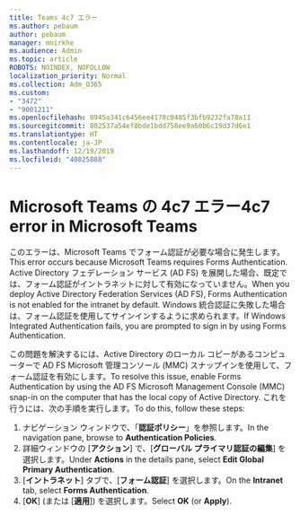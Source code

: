 ```yaml
---
title: Teams 4c7 エラー
ms.author: pebaum
author: pebaum
manager: mnirkhe
ms.audience: Admin
ms.topic: article
ROBOTS: NOINDEX, NOFOLLOW
localization_priority: Normal
ms.collection: Adm_O365
ms.custom:
- "3472"
- "9001211"
ms.openlocfilehash: 0945a341c6456ee4178c0485f3bfb9232fa78a11
ms.sourcegitcommit: 802537a54ef8bde1bdd758ee9a60b6c19d37d6e1
ms.translationtype: HT
ms.contentlocale: ja-JP
ms.lasthandoff: 12/19/2019
ms.locfileid: "40825888"
---
```

# <a name="4c7-error-in-microsoft-teams"></a><span data-ttu-id="bfdcf-102">Microsoft Teams の 4c7 エラー</span><span class="sxs-lookup"><span data-stu-id="bfdcf-102">4c7 error in Microsoft Teams</span></span>

<span data-ttu-id="bfdcf-103">このエラーは、Microsoft Teams でフォーム認証が必要な場合に発生します。</span><span class="sxs-lookup"><span data-stu-id="bfdcf-103">This error occurs because Microsoft Teams requires Forms Authentication.</span></span> <span data-ttu-id="bfdcf-104">Active Directory フェデレーション サービス (AD FS) を展開した場合、既定では、フォーム認証がイントラネットに対して有効になっていません。</span><span class="sxs-lookup"><span data-stu-id="bfdcf-104">When you deploy Active Directory Federation Services (AD FS), Forms Authentication is not enabled for the intranet by default.</span></span> <span data-ttu-id="bfdcf-105">Windows 統合認証に失敗した場合は、フォーム認証を使用してサインインするように求められます。</span><span class="sxs-lookup"><span data-stu-id="bfdcf-105">If Windows Integrated Authentication fails, you are prompted to sign in by using Forms Authentication.</span></span>

<span data-ttu-id="bfdcf-106">この問題を解決するには、Active Directory のローカル コピーがあるコンピューターで AD FS Microsoft 管理コンソール (MMC) スナップインを使用して、フォーム認証を有効にします。</span><span class="sxs-lookup"><span data-stu-id="bfdcf-106">To resolve this issue, enable Forms Authentication by using the AD FS Microsoft Management Console (MMC) snap-in on the computer that has the local copy of Active Directory.</span></span> <span data-ttu-id="bfdcf-107">これを行うには、次の手順を実行します。</span><span class="sxs-lookup"><span data-stu-id="bfdcf-107">To do this, follow these steps:</span></span> 

1. <span data-ttu-id="bfdcf-108">ナビゲーション ウィンドウで、「**認証ポリシー**」を参照します。</span><span class="sxs-lookup"><span data-stu-id="bfdcf-108">In the navigation pane, browse to **Authentication Policies**.</span></span>
2. <span data-ttu-id="bfdcf-109">詳細ウィンドウの [**アクション**] で、[**グローバル プライマリ認証の編集**] を選択します。</span><span class="sxs-lookup"><span data-stu-id="bfdcf-109">Under **Actions** in the details pane, select **Edit Global Primary Authentication**.</span></span>
3. <span data-ttu-id="bfdcf-110">[**イントラネット**] タブで、[**フォーム認証**] を選択します。</span><span class="sxs-lookup"><span data-stu-id="bfdcf-110">On the **Intranet** tab, select **Forms Authentication**.</span></span>
4. <span data-ttu-id="bfdcf-111">[**OK**] (または [**適用**]) を選択します。</span><span class="sxs-lookup"><span data-stu-id="bfdcf-111">Select **OK** (or **Apply**).</span></span>